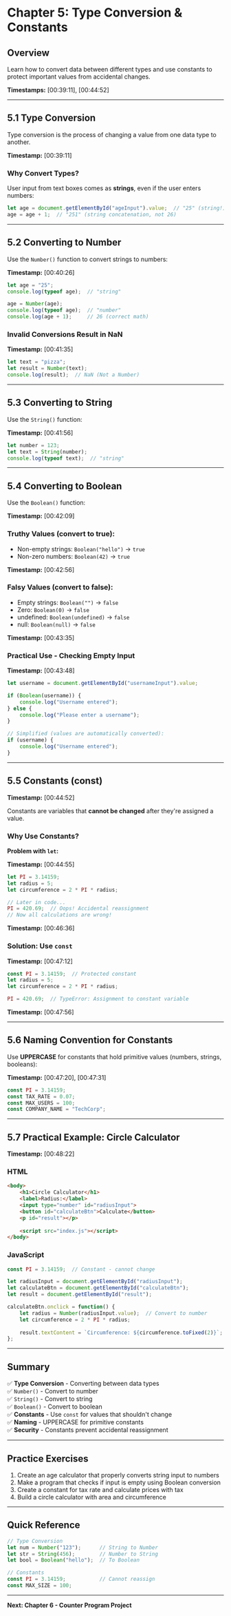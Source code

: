 # Chapter 5: Type Conversion & Constants

## Overview
Learn how to convert data between different types and use constants to protect important values from accidental changes.

**Timestamps:** [00:39:11], [00:44:52]

---

## 5.1 Type Conversion

Type conversion is the process of changing a value from one data type to another.

**Timestamp:** [00:39:11]

### Why Convert Types?

User input from text boxes comes as **strings**, even if the user enters numbers:

```javascript
let age = document.getElementById("ageInput").value;  // "25" (string!)
age = age + 1;  // "251" (string concatenation, not 26)
```

---

## 5.2 Converting to Number

Use the `Number()` function to convert strings to numbers:

**Timestamp:** [00:40:26]

```javascript
let age = "25";
console.log(typeof age);  // "string"

age = Number(age);
console.log(typeof age);  // "number"
console.log(age + 1);     // 26 (correct math)
```

### Invalid Conversions Result in NaN

**Timestamp:** [00:41:35]

```javascript
let text = "pizza";
let result = Number(text);
console.log(result);  // NaN (Not a Number)
```

---

## 5.3 Converting to String

Use the `String()` function:

**Timestamp:** [00:41:56]

```javascript
let number = 123;
let text = String(number);
console.log(typeof text);  // "string"
```

---

## 5.4 Converting to Boolean

Use the `Boolean()` function:

**Timestamp:** [00:42:09]

### Truthy Values (convert to true):
- Non-empty strings: `Boolean("hello")` → `true`
- Non-zero numbers: `Boolean(42)` → `true`

**Timestamp:** [00:42:56]

### Falsy Values (convert to false):
- Empty strings: `Boolean("")` → `false`
- Zero: `Boolean(0)` → `false`
- undefined: `Boolean(undefined)` → `false`
- null: `Boolean(null)` → `false`

**Timestamp:** [00:43:35]

### Practical Use - Checking Empty Input

**Timestamp:** [00:43:48]

```javascript
let username = document.getElementById("usernameInput").value;

if (Boolean(username)) {
    console.log("Username entered");
} else {
    console.log("Please enter a username");
}

// Simplified (values are automatically converted):
if (username) {
    console.log("Username entered");
}
```

---

## 5.5 Constants (const)

**Timestamp:** [00:44:52]

Constants are variables that **cannot be changed** after they're assigned a value.

### Why Use Constants?

**Problem with `let`:**

**Timestamp:** [00:44:55]

```javascript
let PI = 3.14159;
let radius = 5;
let circumference = 2 * PI * radius;

// Later in code...
PI = 420.69;  // Oops! Accidental reassignment
// Now all calculations are wrong!
```

**Timestamp:** [00:46:36]

### Solution: Use `const`

**Timestamp:** [00:47:12]

```javascript
const PI = 3.14159;  // Protected constant
let radius = 5;
let circumference = 2 * PI * radius;

PI = 420.69;  // TypeError: Assignment to constant variable
```

**Timestamp:** [00:47:56]

---

## 5.6 Naming Convention for Constants

Use **UPPERCASE** for constants that hold primitive values (numbers, strings, booleans):

**Timestamp:** [00:47:20], [00:47:31]

```javascript
const PI = 3.14159;
const TAX_RATE = 0.07;
const MAX_USERS = 100;
const COMPANY_NAME = "TechCorp";
```

---

## 5.7 Practical Example: Circle Calculator

**Timestamp:** [00:48:22]

### HTML
```html
<body>
    <h1>Circle Calculator</h1>
    <label>Radius:</label>
    <input type="number" id="radiusInput">
    <button id="calculateBtn">Calculate</button>
    <p id="result"></p>
    
    <script src="index.js"></script>
</body>
```

### JavaScript
```javascript
const PI = 3.14159;  // Constant - cannot change

let radiusInput = document.getElementById("radiusInput");
let calculateBtn = document.getElementById("calculateBtn");
let result = document.getElementById("result");

calculateBtn.onclick = function() {
    let radius = Number(radiusInput.value);  // Convert to number
    let circumference = 2 * PI * radius;
    
    result.textContent = `Circumference: ${circumference.toFixed(2)}`;
};
```

---

## Summary

✅ **Type Conversion** - Converting between data types  
✅ `Number()` - Convert to number  
✅ `String()` - Convert to string  
✅ `Boolean()` - Convert to boolean  
✅ **Constants** - Use `const` for values that shouldn't change  
✅ **Naming** - UPPERCASE for primitive constants  
✅ **Security** - Constants prevent accidental reassignment  

---

## Practice Exercises

1. Create an age calculator that properly converts string input to numbers
2. Make a program that checks if input is empty using Boolean conversion
3. Create a constant for tax rate and calculate prices with tax
4. Build a circle calculator with area and circumference

---

## Quick Reference

```javascript
// Type Conversion
let num = Number("123");      // String to Number
let str = String(456);        // Number to String
let bool = Boolean("hello");  // To Boolean

// Constants
const PI = 3.14159;           // Cannot reassign
const MAX_SIZE = 100;
```

---

**Next: Chapter 6 - Counter Program Project**
